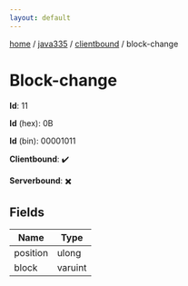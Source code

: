 ```yaml
---
layout: default
---
```


[home](/)  /  [java335](/protocol/java335)  /  [clientbound](/protocol/java335/clientbound)  /  block-change

# Block-change

**Id**: 11

**Id** (hex): 0B

**Id** (bin): 00001011

**Clientbound**: ✔️

**Serverbound**: ✖️

## Fields

Name | Type
---|---
position | ulong
block | varuint

